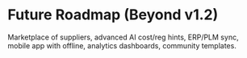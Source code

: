 # Future Roadmap (Beyond v1.2)

Marketplace of suppliers, advanced AI cost/reg hints, ERP/PLM sync, mobile app with offline, analytics dashboards, community templates.
